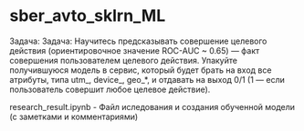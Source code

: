 # sber_avto_sklrn_ML
Задача:
Задача: Научитесь предсказывать совершение целевого действия (ориентировочное значение ROC-AUC ~ 0.65) — факт совершения пользователем целевого действия.
Упакуйте получившуюся модель в сервис, который будет брать на вход все атрибуты, типа utm_, device_, geo_*, и отдавать на выход 0/1 (1 — если пользователь совершит любое целевое действие).


research_result.ipynb - Файл иследования и создания обученной модели (с заметками и комментариями)
